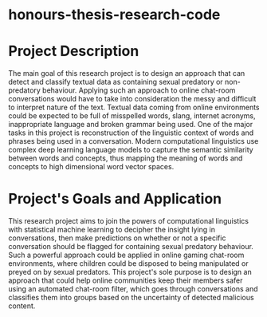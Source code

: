 # honours-thesis-research-code

# Project Description 
The main goal of this research project is to design an approach that can detect and classify textual data as containing sexual predatory or non-predatory behaviour. Applying such an approach to online chat-room conversations would have to take into consideration the messy and difficult to interpret nature of the text. Textual data coming from online environments could be expected to be full of misspelled words, slang, internet acronyms, inappropriate language and broken grammar being used. One of the major tasks in this project is reconstruction of the linguistic context of words and phrases being used in a conversation. Modern computational linguistics use complex deep learning language models to capture the semantic similarity between words and concepts, thus mapping the meaning of words and concepts to high dimensional word vector spaces. 

# Project's Goals and Application
This research project aims to join the powers of computational linguistics with statistical machine learning to decipher the insight lying in conversations, then make predictions on whether or not a specific conversation should be flagged for containing sexual predatory behaviour. Such a powerful approach could be applied in online gaming chat-room environments, where children could be disposed to being manipulated or preyed on by sexual predators. This project's sole purpose is to design an approach that could help online communities keep their members safer using an automated chat-room filter, which goes through conversations and classifies them into groups based on the uncertainty of detected malicious content.

